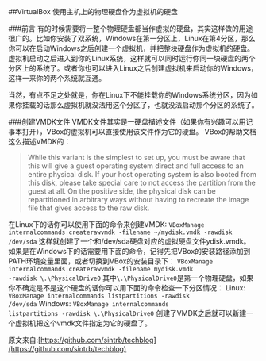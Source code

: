 ##VirtualBox 使用主机上的物理硬盘作为虚拟机的硬盘

###前言
有的时候需要将一整个物理硬盘都当作虚拟的硬盘，其实这样做的用途很广的。比如你安装了双系统，Windows在第一分区上，Linux在第4分区，那么你可以在启动Windows之后创建一个虚拟机，并把整块硬盘作为虚拟机的硬盘。虚拟机启动之后进入到你的Linux系统，这样就可以同时运行你同一块硬盘的两个分区上的系统了。或者你也可以进入Linux之后创建虚拟机来启动你的Windows，这样一来你的两个系统就互通。

当然，有点不足之处就是，你在Linux下不能挂载你的Windows系统分区，因为如果你挂载的话那么虚拟机就没法用这个分区了，也就没法启动那个分区的系统了。

###创建VMDK文件
VMDK文件其实是一硬盘描述文件（如果你有兴趣可以用记事本打开），VBox的虚拟机可以直接使用该文件作为它的硬盘。
VBox的帮助文档这么描述VMDK的：
> While this variant is the simplest to set up, you must be aware that this will give a guest operating system direct and full access to an entire physical disk. If your host operating system is also booted from this disk, please take special care to not access the partition from the guest at all. On the positive side, the physical disk can be repartitioned in arbitrary ways without having to recreate the image file that gives access to the raw disk.

在Linux下的话你可以使用下面的命令来创建VMDK:
<code>VBoxManage internalcommands createrawvmdk -filename ~/mydisk.vmdk -rawdisk /dev/sda</code>
这样就创建了一个和/dev/sda硬盘对应的虚拟硬盘文件ydisk.vmdk。
如果是在Windows下的话需要用下面的命令，记得先把VBox的安装路径添加到PATH环境变量里面，或者切换到VBox的安装目录下：
<code>VBoxManage internalcommands createrawvmdk -filename mydisk.vmdk -rawdisk \\.\PhysicalDrive0</code>
其中<code>\\.\PhysicalDrive0</code>是第一个物理硬盘，如果你不确定是不是这个硬盘的话你可以用下面的命令检查一下分区情况：
Linux:
<code>VBoxManage internalcommands listpartitions -rawdisk /dev/sda</code>
Windows:
<code>VBoxManage internalcommands listpartitions -rawdisk \\.\PhysicalDrive0</code>
创建了VMDK之后就可以新建一个虚拟机把这个vmdk文件指定为它的硬盘了。

原文来自:[https://github.com/sintrb/techblog](https://github.com/sintrb/techblog)
